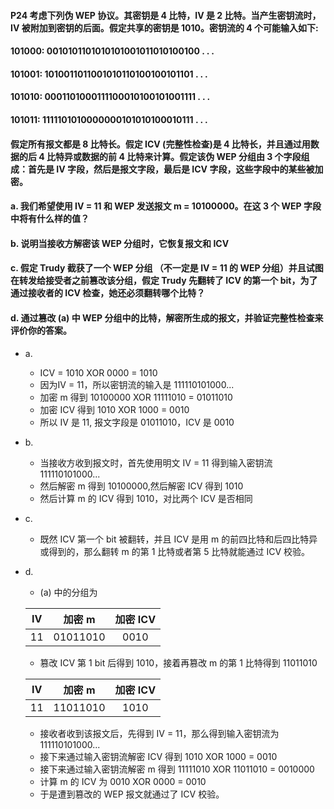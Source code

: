 #### P24 考虑下列伪 WEP 协议。其密钥是 4 比特，IV 是 2 比特。当产生密钥流时，IV 被附加到密钥的后面。假定共享的密钥是 1010。密钥流的 4 个可能输入如下:
#### 101000: 0010101101010101001011010100100 . . . 
#### 101001: 1010011011001010110100100101101 . . . 
#### 101010: 0001101000111100010100101001111 . . . 
#### 101011: 1111101010000000101010100010111 . . .
#### 假定所有报文都是 8 比特长。假定 ICV (完整性检查)是 4 比特长，并且通过用数据的后 4 比特异或数据的前 4 比特来计算。假定该伪 WEP 分组由 3 个字段组成：首先是 IV 字段，然后是报文字段，最后是 ICV 字段，这些字段中的某些被加密。
#### a. 我们希望使用 IV = 11 和 WEP 发送报文 m = 10100000。在这 3 个 WEP 字段中将有什么样的值？
#### b. 说明当接收方解密该 WEP 分组时，它恢复报文和 ICV
#### c. 假定 Trudy 截获了一个 WEP 分组 （不一定是 IV = 11 的 WEP 分组）并且试图在转发给接受者之前篡改该分组，假定 Trudy 先翻转了 ICV 的第一个 bit，为了通过接收者的 ICV 检查，她还必须翻转哪个比特？
#### d. 通过篡改 (a) 中 WEP 分组中的比特，解密所生成的报文，并验证完整性检查来评价你的答案。

   * a.
      * ICV = 1010 XOR 0000 = 1010
      * 因为IV = 11，所以密钥流的输入是  111110101000...
      * 加密 m 得到  10100000 XOR 11111010 = 01011010 
      * 加密 ICV 得到 1010 XOR 1000 = 0010
      * 所以 IV 是 11, 报文字段是 01011010，ICV 是 0010

   * b.
      * 当接收方收到报文时，首先使用明文 IV = 11 得到输入密钥流 111110101000...
      * 然后解密 m 得到 10100000,然后解密 ICV 得到 1010
      * 然后计算 m 的 ICV 得到 1010，对比两个 ICV 是否相同

   * c.
      * 既然 ICV 第一个 bit 被翻转，并且 ICV 是用 m 的前四比特和后四比特异或得到的，那么翻转 m 的第 1 比特或者第 5 比特就能通过 ICV 校验。
      
   * d.
      * (a) 中的分组为 
      
      |IV|加密 m| 加密 ICV|
      |:---:|:---:|:---:|
      | 11 | 01011010 | 0010 |
      
     * 篡改 ICV 第 1 bit 后得到 1010，接着再篡改 m 的第 1 比特得到 11011010

      |IV|加密 m| 加密 ICV|
      |:---:|:---:|:---:|
      | 11 | 11011010 | 1010 |
      
     * 接收者收到该报文后，先得到 IV = 11，那么得到输入密钥流为 111110101000...
     * 接下来通过输入密钥流解密 ICV 得到 1010 XOR 1000 = 0010
     * 接下来通过输入密钥流解密 m 得到 11111010 XOR 11011010 = 0010000
     * 计算 m 的 ICV 为 0010 XOR 0000 = 0010
     * 于是遭到篡改的 WEP 报文就通过了 ICV 校验。
     
     